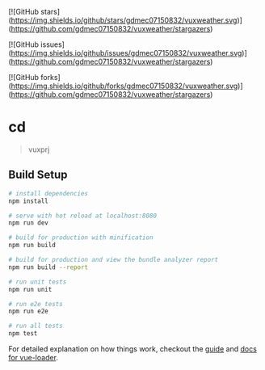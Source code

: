 [![GitHub stars]
(https://img.shields.io/github/stars/gdmec07150832/vuxweather.svg)]
(https://github.com/gdmec07150832/vuxweather/stargazers)

[![GitHub issues]
(https://img.shields.io/github/issues/gdmec07150832/vuxweather.svg)]
(https://github.com/gdmec07150832/vuxweather/stargazers)

[![GitHub forks]
(https://img.shields.io/github/forks/gdmec07150832/vuxweather.svg)]
(https://github.com/gdmec07150832/vuxweather/stargazers)
# cd

> vuxprj

## Build Setup

``` bash
# install dependencies
npm install

# serve with hot reload at localhost:8080
npm run dev

# build for production with minification
npm run build

# build for production and view the bundle analyzer report
npm run build --report

# run unit tests
npm run unit

# run e2e tests
npm run e2e

# run all tests
npm test
```

For detailed explanation on how things work, checkout the [guide](http://vuejs-templates.github.io/webpack/) and [docs for vue-loader](http://vuejs.github.io/vue-loader).
